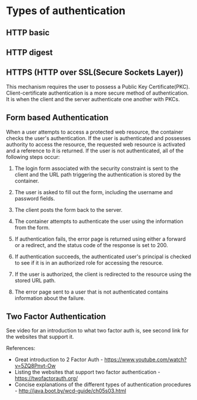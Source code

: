 # Types of authentication

## HTTP basic
## HTTP digest
## HTTPS (HTTP over SSL(Secure Sockets Layer))

This mechanism requires the user to possess a Public Key Certificate(PKC).
Client-certificate authentication is a more secure method of authentication.
It is when the client and the server authenticate one another with PKCs.

## Form based Authentication

When a user attempts to access a protected web resource, the container checks the user's authentication. If the user is authenticated and possesses authority to access the resource, the requested web resource is activated and a reference to it is returned. If the user is not authenticated, all of the following steps occur:

1. The login form associated with the security constraint is sent to the client and the URL path triggering the authentication is stored by the container.

2. The user is asked to fill out the form, including the username and password fields.

3. The client posts the form back to the server.

4. The container attempts to authenticate the user using the information from the form.

5. If authentication fails, the error page is returned using either a forward or a redirect, and the status code of the response is set to 200.

6. If authentication succeeds, the authenticated user's principal is checked to see if it is in an authorized role for accessing the resource.

7. If the user is authorized, the client is redirected to the resource using the stored URL path.

8. The error page sent to a user that is not authenticated contains information about the failure.

## Two Factor Authentication

See video for an introduction to what two factor auth is,
see second link for the websites that support it.

References:

* Great introduction to 2 Factor Auth - https://www.youtube.com/watch?v=5ZQ8Pnvt-Ow
* Listing the websites that support two factor authentication - https://twofactorauth.org/
* Concise explanations of the different types of authentication procedures - http://java.boot.by/wcd-guide/ch05s03.html
